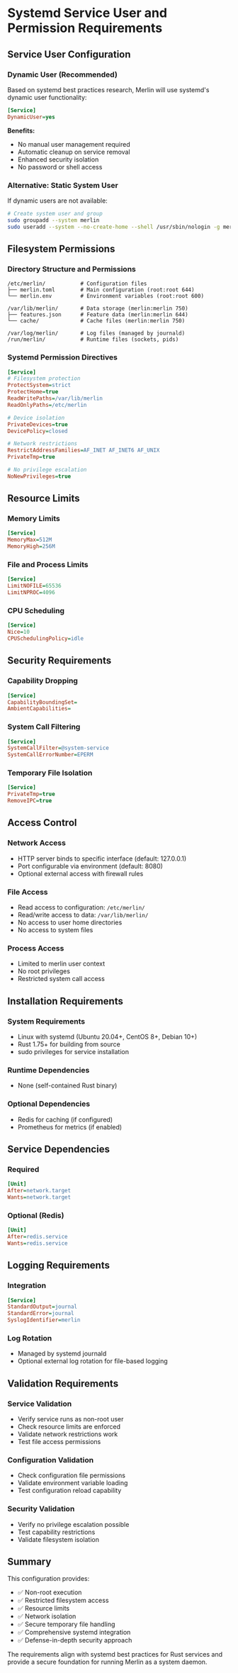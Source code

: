 # Systemd Service User and Permission Requirements

## Service User Configuration

### Dynamic User (Recommended)
Based on systemd best practices research, Merlin will use systemd's dynamic user functionality:

```ini
[Service]
DynamicUser=yes
```

**Benefits:**
- No manual user management required
- Automatic cleanup on service removal
- Enhanced security isolation
- No password or shell access

### Alternative: Static System User
If dynamic users are not available:

```bash
# Create system user and group
sudo groupadd --system merlin
sudo useradd --system --no-create-home --shell /usr/sbin/nologin -g merlin merlin
```

## Filesystem Permissions

### Directory Structure and Permissions

```
/etc/merlin/           # Configuration files
├── merlin.toml        # Main configuration (root:root 644)
└── merlin.env         # Environment variables (root:root 600)

/var/lib/merlin/       # Data storage (merlin:merlin 750)
├── features.json      # Feature data (merlin:merlin 644)
└── cache/             # Cache files (merlin:merlin 750)

/var/log/merlin/       # Log files (managed by journald)
/run/merlin/           # Runtime files (sockets, pids)
```

### Systemd Permission Directives

```ini
[Service]
# Filesystem protection
ProtectSystem=strict
ProtectHome=true
ReadWritePaths=/var/lib/merlin
ReadOnlyPaths=/etc/merlin

# Device isolation
PrivateDevices=true
DevicePolicy=closed

# Network restrictions
RestrictAddressFamilies=AF_INET AF_INET6 AF_UNIX
PrivateTmp=true

# No privilege escalation
NoNewPrivileges=true
```

## Resource Limits

### Memory Limits
```ini
[Service]
MemoryMax=512M
MemoryHigh=256M
```

### File and Process Limits
```ini
[Service]
LimitNOFILE=65536
LimitNPROC=4096
```

### CPU Scheduling
```ini
[Service]
Nice=10
CPUSchedulingPolicy=idle
```

## Security Requirements

### Capability Dropping
```ini
[Service]
CapabilityBoundingSet=
AmbientCapabilities=
```

### System Call Filtering
```ini
[Service]
SystemCallFilter=@system-service
SystemCallErrorNumber=EPERM
```

### Temporary File Isolation
```ini
[Service]
PrivateTmp=true
RemoveIPC=true
```

## Access Control

### Network Access
- HTTP server binds to specific interface (default: 127.0.0.1)
- Port configurable via environment (default: 8080)
- Optional external access with firewall rules

### File Access
- Read access to configuration: `/etc/merlin/`
- Read/write access to data: `/var/lib/merlin/`
- No access to user home directories
- No access to system files

### Process Access
- Limited to merlin user context
- No root privileges
- Restricted system call access

## Installation Requirements

### System Requirements
- Linux with systemd (Ubuntu 20.04+, CentOS 8+, Debian 10+)
- Rust 1.75+ for building from source
- sudo privileges for service installation

### Runtime Dependencies
- None (self-contained Rust binary)

### Optional Dependencies
- Redis for caching (if configured)
- Prometheus for metrics (if enabled)

## Service Dependencies

### Required
```ini
[Unit]
After=network.target
Wants=network.target
```

### Optional (Redis)
```ini
[Unit]
After=redis.service
Wants=redis.service
```

## Logging Requirements

### Integration
```ini
[Service]
StandardOutput=journal
StandardError=journal
SyslogIdentifier=merlin
```

### Log Rotation
- Managed by systemd journald
- Optional external log rotation for file-based logging

## Validation Requirements

### Service Validation
- Verify service runs as non-root user
- Check resource limits are enforced
- Validate network restrictions work
- Test file access permissions

### Configuration Validation
- Check configuration file permissions
- Validate environment variable loading
- Test configuration reload capability

### Security Validation
- Verify no privilege escalation possible
- Test capability restrictions
- Validate filesystem isolation

## Summary

This configuration provides:
- ✅ Non-root execution
- ✅ Restricted filesystem access
- ✅ Resource limits
- ✅ Network isolation
- ✅ Secure temporary file handling
- ✅ Comprehensive systemd integration
- ✅ Defense-in-depth security approach

The requirements align with systemd best practices for Rust services and provide a secure foundation for running Merlin as a system daemon.